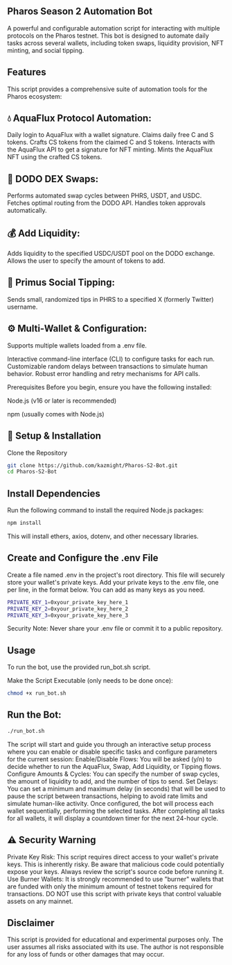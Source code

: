 ## Pharos Season 2 Automation Bot
A powerful and configurable automation script for interacting with multiple protocols on the Pharos testnet. This bot is designed to automate daily tasks across several wallets, including token swaps, liquidity provision, NFT minting, and social tipping.

## Features
This script provides a comprehensive suite of automation tools for the Pharos ecosystem:

## 💧 AquaFlux Protocol Automation:
Daily login to AquaFlux with a wallet signature.
Claims daily free C and S tokens.
Crafts CS tokens from the claimed C and S tokens.
Interacts with the AquaFlux API to get a signature for NFT minting.
Mints the AquaFlux NFT using the crafted CS tokens.

## 🦄 DODO DEX Swaps:
Performs automated swap cycles between PHRS, USDT, and USDC.
Fetches optimal routing from the DODO API.
Handles token approvals automatically.

## 💰 Add Liquidity:
Adds liquidity to the specified USDC/USDT pool on the DODO exchange.
Allows the user to specify the amount of tokens to add.

## 💸 Primus Social Tipping:
Sends small, randomized tips in PHRS to a specified X (formerly Twitter) username.

## ⚙️ Multi-Wallet & Configuration:
Supports multiple wallets loaded from a .env file.

Interactive command-line interface (CLI) to configure tasks for each run.
Customizable random delays between transactions to simulate human behavior.
Robust error handling and retry mechanisms for API calls.

Prerequisites
Before you begin, ensure you have the following installed:

Node.js (v16 or later is recommended)

npm (usually comes with Node.js)

## 🚀 Setup & Installation
Clone the Repository
```bash
git clone https://github.com/kazmight/Pharos-S2-Bot.git
cd Pharos-S2-Bot
```
## Install Dependencies
Run the following command to install the required Node.js packages:
```bash
npm install
```
This will install ethers, axios, dotenv, and other necessary libraries.

## Create and Configure the .env File
Create a file named .env in the project's root directory. This file will securely store your wallet's private keys.
Add your private keys to the .env file, one per line, in the format below. You can add as many keys as you need.
```bash
PRIVATE_KEY_1=0xyour_private_key_here_1
PRIVATE_KEY_2=0xyour_private_key_here_2
PRIVATE_KEY_3=0xyour_private_key_here_3
```
Security Note: Never share your .env file or commit it to a public repository.

## Usage
To run the bot, use the provided run_bot.sh script.

Make the Script Executable (only needs to be done once):
```bash
chmod +x run_bot.sh
```
## Run the Bot:
```bash
./run_bot.sh
```


The script will start and guide you through an interactive setup process where you can enable or disable specific tasks and configure parameters for the current session:
Enable/Disable Flows: You will be asked (y/n) to decide whether to run the AquaFlux, Swap, Add Liquidity, or Tipping flows.
Configure Amounts & Cycles: You can specify the number of swap cycles, the amount of liquidity to add, and the number of tips to send.
Set Delays: You can set a minimum and maximum delay (in seconds) that will be used to pause the script between transactions, helping to avoid rate limits and simulate human-like activity.
Once configured, the bot will process each wallet sequentially, performing the selected tasks. After completing all tasks for all wallets, it will display a countdown timer for the next 24-hour cycle.

## ⚠️ Security Warning
Private Key Risk: This script requires direct access to your wallet's private keys. This is inherently risky. Be aware that malicious code could potentially expose your keys. Always review the script's source code before running it.
Use Burner Wallets: It is strongly recommended to use "burner" wallets that are funded with only the minimum amount of testnet tokens required for transactions. DO NOT use this script with private keys that control valuable assets on any mainnet.

## Disclaimer
This script is provided for educational and experimental purposes only. The user assumes all risks associated with its use. The author is not responsible for any loss of funds or other damages that may occur.

